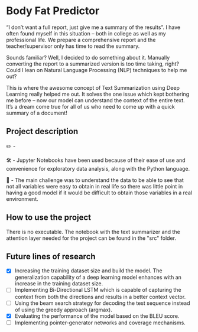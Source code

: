 # Body Fat Predictor

“I don’t want a full report, just give me a summary of the results”. I have often found myself in this situation – both in college as well as my professional life. We prepare a comprehensive report and the teacher/supervisor only has time to read the summary.

Sounds familiar? Well, I decided to do something about it. Manually converting the report to a summarized version is too time taking, right? Could I lean on Natural Language Processing (NLP) techniques to help me out?

This is where the awesome concept of Text Summarization using Deep Learning really helped me out. It solves the one issue which kept bothering me before – now our model can understand the context of the entire text. It’s a dream come true for all of us who need to come up with a quick summary of a document!

## Project description
✏️ - 

🛠 - Jupyter Notebooks have been used because of their ease of use and convenience for exploratory data analysis, along with the Python language.

🚩 - The main challenge was to understand the data to be able to see that not all variables were easy to obtain in real life so there was little point in having a good model if it would be difficult to obtain those variables in a real environment.

## How to use the project
There is no executable. The notebook with the text summarizer and the attention layer needed for the project can be found in the "src" folder.

## Future lines of research
- [x] Increasing the training dataset size and build the model. The generalization capability of a deep learning model enhances with an increase in the training dataset size.
- [ ] Implementing Bi-Directional LSTM which is capable of capturing the context from both the directions and results in a better context vector.
- [ ] Using the beam search strategy for decoding the test sequence instead of using the greedy approach (argmax).
- [x] Evaluating the performance of the model based on the BLEU score.
- [ ] Implementing pointer-generator networks and coverage mechanisms.
